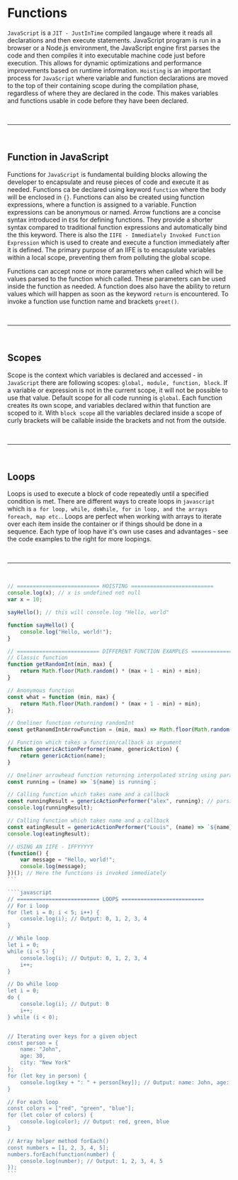 # Functions
`JavaScript` is a `JIT - JustInTime` compiled langauge where it reads all declarations and then execute statements. JavaScript program is run in a browser or a Node.js environment, the JavaScript engine first parses the code and then compiles it into executable machine code just before execution. This allows for dynamic optimizations and performance improvements based on runtime information.
`Hoisting` is an important process for `JavaScript` where variable and function declarations are moved to the top of their containing scope during the compilation phase, regardless of where they are declared in the code. This makes variables and functions usable in code before they have been declared.

<br>

---

<br>

## Function in JavaScript
Functions for `JavaScript` is fundamental building blocks allowing the developer to encapsulate and reuse pieces of code and execute it as needed.
Functions ca be declared using keyword `function` where the body will be enclosed in `{}`. Functions can also be created using function expressions, where a function is assigned to a variable. Function expressions can be anonymous or named. Arrow functions are a concise syntax introduced in `ES6` for defining functions. They provide a shorter syntax compared to traditional function expressions and automatically bind the this keyword.
There is also the `IIFE - Immediately Invoked Function Expression` which is used to create and execute a function immediately after it is defined.
The primary purpose of an IIFE is to encapsulate variables within a local scope, preventing them from polluting the global scope.

Functions can accept none or more parameters when called which will be values parsed to the function which called. These parameters can be used inside the function as needed. A function does also have the ability to return values which will happen as soon as the keyword `return` is encountered.
To invoke a function use function name and brackets `greet()`.

<br>

---

<br>

## Scopes
Scope is the context which variables is declared and accessed - in `JavaScript` there are following scopes: `global, module, function, block`.
If a variable or expression is not in the current scope, it will not be possible to use that value. Default scope for all code running is `global`.
Each function creates its own scope, and variables declared within that function are scoped to it.
With `block scope` all the variables declared inside a scope of curly brackets will be callable inside the brackets and not from the outside.

<br>

---

<br>

## Loops
Loops is used to execute a block of code repeatedly until a specified condition is met. There are different ways to create loops in `javascript` which is `a for loop, while, doWhile, for in loop, and the arrays foreach, map etc.`.
Loops are perfect when working with arrays to iterate over each item inside the container or if things should be done in a sequence.
Each type of loop have it's own use cases and advantages - see the code examples to the right for more loopings.

<br>

---

<br>


```javascript
// ========================== HOISTING ==========================
console.log(x); // x is undefined not null
var x = 10;

sayHello(); // this will console.log "Hello, world"

function sayHello() {
    console.log("Hello, world!");
}
```

````javascript
// ========================== DIFFERENT FUNCTION EXAMPLES ==========================
// Classic function
function getRandomInt(min, max) {
    return Math.floor(Math.random() * (max + 1 - min) + min);
}

// Anonymous function
const what = function (min, max) {
    return Math.floor(Math.random() * (max + 1 - min) + min);
};

// Oneliner function returning randomInt
const getRanomdIntArrowFunction = (min, max) => Math.floor(Math.random() * (max + 1 - min) + min);

// Function which takes a function/callback as argument
function genericActionPerformer(name, genericAction) {
    return genericAction(name);
}

// Oneliner arrowhead function returning interpolated string using param ${name}
const running = (name) => `${name} is running`;

// Calling function which takes name and a callback
const runningResult = genericActionPerformer("alex", running); // parsing prev defined oneliner callback
console.log(runningResult); 

// Calling function which takes name and a callback
const eatingResult = genericActionPerformer("Louis", (name) => `${name} is eating.`); // Defining the callback directly inside function call
console.log(eatingResult);

// USING AN IIFE - IFFYYYYY
(function() {
    var message = "Hello, world!";
    console.log(message);
})(); // Here the functions is invoked immediately
```

````javascript
// ========================== LOOPS ==========================
// For i loop
for (let i = 0; i < 5; i++) {
    console.log(i); // Output: 0, 1, 2, 3, 4
}

// While loop
let i = 0;
while (i < 5) {
    console.log(i); // Output: 0, 1, 2, 3, 4
    i++;
}

// Do while loop
let i = 0;
do {
    console.log(i); // Output: 0
    i++;
} while (i < 0);


// Iterating over keys for a given object
const person = {
    name: "John",
    age: 30,
    city: "New York"
};
for (let key in person) {
    console.log(key + ": " + person[key]); // Output: name: John, age: 30, city: New York
}

// For each loop
const colors = ["red", "green", "blue"];
for (let color of colors) {
    console.log(color); // Output: red, green, blue
}

// Array helper method forEach()
const numbers = [1, 2, 3, 4, 5];
numbers.forEach(function(number) {
    console.log(number); // Output: 1, 2, 3, 4, 5
});
```